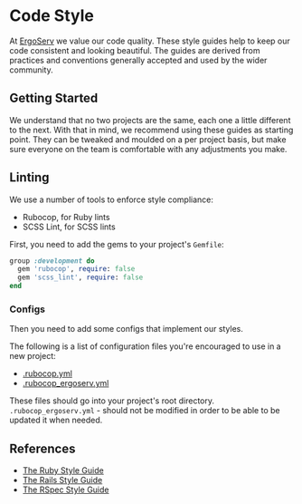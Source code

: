 # Code Style

At [ErgoServ](https://www.ergoserv.com) we value our code quality. These style guides help to keep our code
consistent and looking beautiful. The guides are derived from practices and
conventions generally accepted and used by the wider community.

## Getting Started

We understand that no two projects are the same, each one a little different to
the next. With that in mind, we recommend using these guides as starting point.
They can be tweaked and moulded on a per project basis, but make sure everyone
on the team is comfortable with any adjustments you make.

## Linting

We use a number of tools to enforce style compliance:

  * Rubocop, for Ruby lints
  * SCSS Lint, for SCSS lints

First, you need to add the gems to your project's `Gemfile`:

```ruby
group :development do
  gem 'rubocop', require: false
  gem 'scss_lint', require: false
end
```

### Configs

Then you need to add some configs that implement our styles.

The following is a list of configuration files you're encouraged to use in a new project:

* [.rubocop.yml](https://github.com/ergoserv/handbook/blob/master/templates/rubocop/.rubocop.yml)
* [.rubocop_ergoserv.yml](https://github.com/ergoserv/handbook/blob/master/templates/rubocop/.rubocop_ergoserv.yml)

These files should go into your project's root directory.
`.rubocop_ergoserv.yml` - should not be modified in order to be able to be updated it when needed.

## References

* [The Ruby Style Guide](https://github.com/rubocop-hq/ruby-style-guide)
* [The Rails Style Guide](https://github.com/rubocop-hq/rails-style-guide)
* [The RSpec Style Guide](https://github.com/rubocop-hq/rspec-style-guide)
